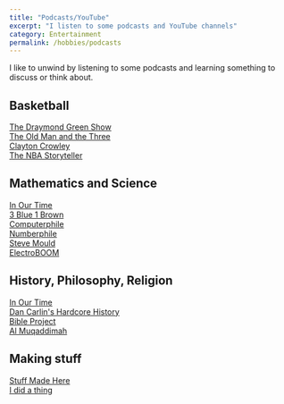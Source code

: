 ```yaml
---
title: "Podcasts/YouTube"
excerpt: "I listen to some podcasts and YouTube channels"
category: Entertainment
permalink: /hobbies/podcasts
---
```


I like to unwind by listening to some podcasts and learning something to discuss or think about.


## Basketball
[The Draymond Green Show](https://open.spotify.com/show/4uEA3lPBibUlrPOciIMCRY)
<br>
[The Old Man and the Three](https://open.spotify.com/show/5vMLIaAcXeWUpXRpUt5qXY)
<br>
[Clayton Crowley](https://www.youtube.com/channel/UCPhN8QINb_UXV5DrHjCTqyg)
<br>
[The NBA Storyteller](https://www.youtube.com/c/THENBASTORYTELLER)

## Mathematics and Science 
[In Our Time](https://open.spotify.com/show/17YfG23eMbfLBaDPqucgzZ)
<br>
[3 Blue 1 Brown](https://www.youtube.com/channel/UCYO_jab_esuFRV4b17AJtAw)
<br>
[Computerphile](https://www.youtube.com/channel/UCPhN8QINb_UXV5DrHjCTqyg)
<br>
[Numberphile](https://www.youtube.com/c/numberphile)
<br>
[Steve Mould](https://www.youtube.com/user/steventhebrave)
<br>
[ElectroBOOM](https://www.youtube.com/user/msadaghd)

## History, Philosophy, Religion
[In Our Time](https://open.spotify.com/show/17YfG23eMbfLBaDPqucgzZ)
<br>
[Dan Carlin's Hardcore History](https://open.spotify.com/show/72qiPaoDRf8HkGKEChvG5q)
<br>
[Bible Project](https://bibleproject.com)
<br>
[Al Muqaddimah](https://www.youtube.com/c/AlMuqaddimah)

## Making stuff
[Stuff Made Here](https://www.youtube.com/channel/UCj1VqrHhDte54oLgPG4xpuQ)<br>
[I did a thing](https://www.youtube.com/channel/UCPhN8QINb_UXV5DrHjCTqyg)
